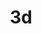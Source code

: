 ---
title: "3d"
id: tag.id
permalink: "/tags/3d"
videos: [44,170,454,745,996,1140,1142,1213,1490,2168]
---